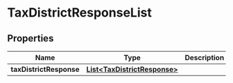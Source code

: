 

# TaxDistrictResponseList


## Properties

Name | Type | Description | Notes
------------ | ------------- | ------------- | -------------
**taxDistrictResponse** | [**List&lt;TaxDistrictResponse&gt;**](TaxDistrictResponse.md) |  |  [optional]



